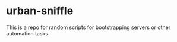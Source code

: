 # urban-sniffle
This is a repo for random scripts for bootstrapping servers or other automation tasks
